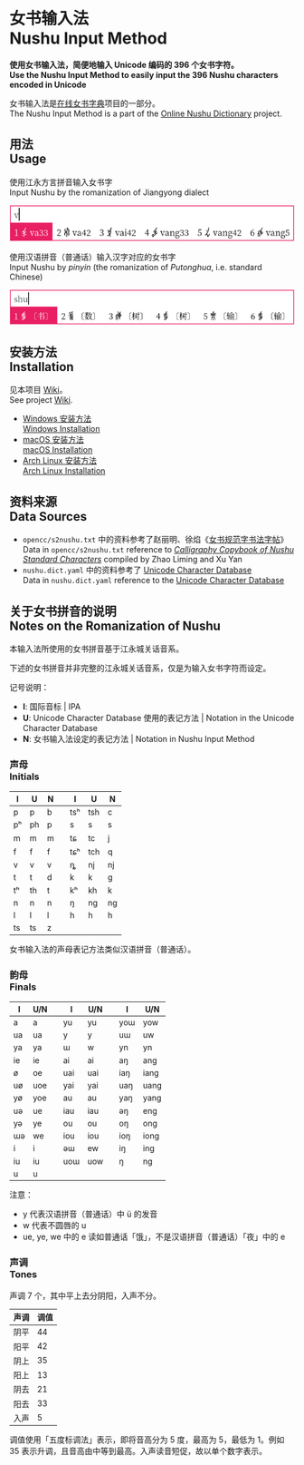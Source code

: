 # 女书输入法<br/>Nushu Input Method

**使用女书输入法，简便地输入 Unicode 编码的 396 个女书字符。<br/>Use the Nushu Input Method to easily input the 396 Nushu characters encoded in Unicode**

女书输入法是[在线女书字典](https://nushuscript.org/)项目的一部分。<br/>The Nushu Input Method is a part of the [Online Nushu Dictionary](https://nushuscript.org/) project.

## 用法<br/>Usage

使用江永方言拼音输入女书字<br/>Input Nushu by the romanization of Jiangyong dialect

![](demo/demo.png)

使用汉语拼音（普通话）输入汉字对应的女书字<br/>Input Nushu by _pinyin_ (the romanization of _Putonghua_, i.e. standard Chinese)

![](demo/demo1.png)

## 安装方法<br/>Installation

见本项目 [Wiki](https://github.com/nushu-script/rime-nushu/wiki)。<br/>See project [Wiki](https://github.com/nushu-script/rime-nushu/wiki).

- [Windows 安装方法<br/>Windows Installation](https://github.com/nushu-script/rime-nushu/wiki/Windows-%E5%AE%89%E8%A3%85%E6%96%B9%E6%B3%95-%7C-Windows-Installation)
- [macOS 安装方法<br/>macOS Installation](https://github.com/nushu-script/rime-nushu/wiki/macOS-%E5%AE%89%E8%A3%85%E6%96%B9%E6%B3%95-%7C-macOS-Installation)
- [Arch Linux 安装方法<br/>Arch Linux Installation](https://github.com/nushu-script/rime-nushu/wiki/Arch-Linux-%E5%AE%89%E8%A3%85%E6%96%B9%E6%B3%95-%7C-Arch-Linux-Installation)

## 资料来源<br/>Data Sources

- `opencc/s2nushu.txt` 中的资料参考了赵丽明、徐焰《[女书规范字书法字帖](https://book.douban.com/subject/27045237/)》<br/>Data in `opencc/s2nushu.txt` reference to [_Calligraphy Copybook of Nushu Standard Characters_](https://book.douban.com/subject/27045237/) compiled by Zhao Liming and Xu Yan
- `nushu.dict.yaml` 中的资料参考了 [Unicode Character Database](http://www.unicode.org/Public/11.0.0/ucd/NushuSources-11.0.0d1.txt)<br/>Data in `nushu.dict.yaml` reference to the [Unicode Character Database](http://www.unicode.org/Public/11.0.0/ucd/NushuSources-11.0.0d1.txt)

## 关于女书拼音的说明<br/>Notes on the Romanization of Nushu

本输入法所使用的女书拼音基于江永城关话音系。

下述的女书拼音并非完整的江永城关话音系，仅是为输入女书字符而设定。

记号说明：

- **I**: 国际音标 | IPA
- **U**: Unicode Character Database 使用的表记方法 | Notation in the Unicode Character Database
- **N**: 女书输入法设定的表记方法 | Notation in Nushu Input Method

### 声母<br/>Initials

| I    | U    | N    |      | I    | U    | N    |
| ---- | ---- | ---- | ---- | ---- | ---- | ---- |
| p    | p    | b    |      | tsʰ  | tsh  | c    |
| pʰ   | ph   | p    |      | s    | s    | s    |
| m    | m    | m    |      | tɕ   | tc   | j    |
| f    | f    | f    |      | tɕʰ  | tch  | q    |
| v    | v    | v    |      | ȵ    | nj   | nj   |
| t    | t    | d    |      | k    | k    | g    |
| tʰ   | th   | t    |      | kʰ   | kh   | k    |
| n    | n    | n    |      | ŋ    | ng   | ng   |
| l    | l    | l    |      | h    | h    | h    |
| ts   | ts   | z    |      |      |      |      |

女书输入法的声母表记方法类似汉语拼音（普通话）。

### 韵母<br/>Finals

| I    | U/N  |      | I    | U/N  |      | I    | U/N  |
| ---- | ---- | ---- | ---- | ---- | ---- | ---- | ---- |
| a    | a    |      | yu   | yu   |      | yoɯ  | yow  |
| ua   | ua   |      | y    | y    |      | uɯ   | uw   |
| ya   | ya   |      | ɯ    | w    |      | yn   | yn   |
| ie   | ie   |      | ai   | ai   |      | aŋ   | ang  |
| ø    | oe   |      | uai  | uai  |      | iaŋ  | iang |
| uø   | uoe  |      | yai  | yai  |      | uaŋ  | uang |
| yø   | yoe  |      | au   | au   |      | yaŋ  | yang |
| uə   | ue   |      | iau  | iau  |      | əŋ   | eng  |
| yə   | ye   |      | ou   | ou   |      | oŋ   | ong  |
| ɯə   | we   |      | iou  | iou  |      | ioŋ  | iong |
| i    | i    |      | əɯ   | ew   |      | iŋ   | ing  |
| iu   | iu   |      | uoɯ  | uow  |      | ŋ    | ng   |
| u    | u    |      |      |      |      |      |      |

注意：

- y 代表汉语拼音（普通话）中 ü 的发音
- w 代表不圆唇的 u
- ue, ye, we 中的 e 读如普通话「饿」，不是汉语拼音（普通话）「夜」中的 e

### 声调<br/>Tones

声调 7 个，其中平上去分阴阳，入声不分。

| 声调 | 调值 |
| ---- | ---- |
| 阴平 | 44   |
| 阳平 | 42   |
| 阴上 | 35   |
| 阳上 | 13   |
| 阴去 | 21   |
| 阳去 | 33   |
| 入声 | 5    |

调值使用「五度标调法」表示，即将音高分为 5 度，最高为 5，最低为 1。例如 35 表示升调，且音高由中等到最高。入声读音短促，故以单个数字表示。
